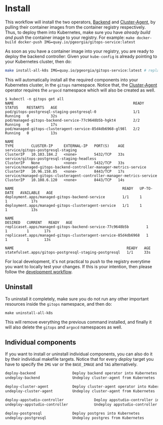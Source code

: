 # Install

This workflow will install the two operators, [Backend] and [Cluster-Agent], by pulling their container images from the container registry respectively.
Thus, to deploy them into Kubernetes, make sure you have _already build and push_ the container image to your registry.
For example: `make docker-build docker-push IMG=quay.io/pgeorgia/gitops-service:latest`

As soon as you have a container image into your registry, you are ready to deploy the backend controller:
Given your `kube-config` is already pointing to your Kubernetes cluster, then do:

```bash
make install-all-k8s IMG=quay.io/pgeorgia/gitops-service:latest # replace the IMG var with yours
```

This will automatically install all the required components into your Kubernetes cluster, in the `gitops` namespace.
Notice that, the [Cluster-Agent] operator requires the `argocd` namespace which will also be created as well.

```shell
$ kubectl -n gitops get all
NAME                                                       READY   STATUS    RESTARTS   AGE
pod/gitops-postgresql-staging-postgresql-0                 1/1     Running   0          32s
pod/managed-gitops-backend-service-77c9648b5b-hgkt4        2/2     Running   0          17s
pod/managed-gitops-clusteragent-service-85d4db6968-gl98l   2/2     Running   0          13s

NAME                                                                     TYPE        CLUSTER-IP     EXTERNAL-IP   PORT(S)    AGE
service/gitops-postgresql-staging                                        ClusterIP   10.103.184.2   <none>        5432/TCP   33s
service/gitops-postgresql-staging-headless                               ClusterIP   None           <none>        5432/TCP   33s
service/managed-gitops-backend-controller-manager-metrics-service        ClusterIP   10.96.158.85   <none>        8443/TCP   17s
service/managed-gitops-clusteragent-controller-manager-metrics-service   ClusterIP   10.108.6.120   <none>        8443/TCP   14s

NAME                                                  READY   UP-TO-DATE   AVAILABLE   AGE
deployment.apps/managed-gitops-backend-service        1/1     1            1           17s
deployment.apps/managed-gitops-clusteragent-service   1/1     1            1           13s

NAME                                                             DESIRED   CURRENT   READY   AGE
replicaset.apps/managed-gitops-backend-service-77c9648b5b        1         1         1       17s
replicaset.apps/managed-gitops-clusteragent-service-85d4db6968   1         1         1       13s

NAME                                                    READY   AGE
statefulset.apps/gitops-postgresql-staging-postgresql   1/1     33s
```

For local development, it's not practical to _push_ to the registry everytime you want to locally test your changes.
If this is your intention, then please follow the [development workflow](./development.md).

## Uninstall

To uninstall it completely, make sure you do not run any other important resources inside the `gitops` namespace, and then do:

```shell
make uninstall-all-k8s
```

This will remove everything the previous command installed, and finally it will also delete the `gitops` and `argocd` namespaces as well.

## Individual components

If you want to install or uninstall individual components, you can also do it by their individual makefile targets.
Notice that for every _deploy_ target you have to specify the `IMG` var or the `BASE_IMAGE` and `TAG` alternatively.

```makefile
deploy-backend                 Deploy backend operator into Kubernetes
undeploy-backend               Undeploy cluster-agent from Kubernetes
```

```makefile
deploy-cluster-agent           Deploy cluster-agent operator into Kubernetes
undeploy-cluster-agent         Undeploy cluster-agent from Kubernetes
```

```makefile
deploy-appstudio-controller              Deploy appstudio-controller into Kubernetes
undeploy-appstudio-controller            Undeploy appstudio-controller from Kubernetes
```

```makefile
deploy-postgresql              Deploy postgres into Kubernetes
undeploy-postgresql            Undeploy postgres from Kubernetes
```

[Backend Shared]: https://github.com/redhat-appstudio/managed-gitops/tree/main/backend-shared
[Backend]: https://github.com/redhat-appstudio/managed-gitops/tree/main/backend
[Cluster-Agent]: https://github.com/redhat-appstudio/managed-gitops/tree/main/cluster-agent
